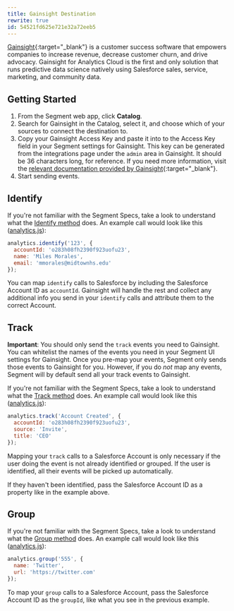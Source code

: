 ```yaml
---
title: Gainsight Destination
rewrite: true
id: 54521fd625e721e32a72eeb5
---
```

[Gainsight](https://www.gainsight.com/){:target="_blank"} is a customer success software that empowers companies to increase revenue, decrease customer churn, and drive advocacy. Gainsight for Analytics Cloud is the first and only solution that runs predictive data science natively using Salesforce sales, service, marketing, and community data.


## Getting Started



1. From the Segment web app, click **Catalog**.
2. Search for Gainsight in the Catalog, select it, and choose which of your sources to connect the destination to.
3. Copy your Gainsight Access Key and paste it into to the Access Key field in your Segment settings for Gainsight. This key can be generated from the integrations page under the `admin` area in Gainsight. It should be 36 characters long, for reference. If you need more information, visit the [relevant documentation provided by Gainsight](https://support.gainsight.com/SFDC_Edition/Connectors/Connectors/API_Integrations/Generate_API_Access_Key){:target="_blank"}.
4. Start sending events.


## Identify

If you're not familiar with the Segment Specs, take a look to understand what the [Identify method](/docs/connections/spec/identify/) does. An example call would look like this ([analytics.js](/docs/connections/sources/catalog/libraries/website/javascript/)):

```js
analytics.identify('123', {
  accountId: 'o283h08fh2390f923uofu23',
  name: 'Miles Morales',
  email: 'mmorales@midtownhs.edu'
});
```

You can map `identify` calls to Salesforce by including the Salesforce Account ID as `accountId`. Gainsight will handle the rest and collect any additional info you send in your `identify` calls and attribute them to the correct Account.

## Track

**Important**: You should only send the `track` events you need to Gainsight. You can whitelist the names of the events you need in your Segment UI settings for Gainsight. Once you pre-map your events, Segment only sends those events to Gainsight for you. However, if you do *not* map any events, Segment will by default send all your track events to Gainsight.

If you're not familiar with the Segment Specs, take a look to understand what the [Track method](/docs/connections/spec/track/) does. An example call would look like this ([analytics.js](/docs/connections/sources/catalog/libraries/website/javascript/)):

```js
analytics.track('Account Created', {
  accountId: 'o283h08fh2390f923uofu23',
  source: 'Invite',
  title: 'CEO'
});
```

Mapping your `track` calls to a Salesforce Account is only necessary if the user doing the event is not already identified or grouped. If the user is identified, all their events will be picked up automatically.

If they haven't been identified, pass the Salesforce Account ID as a property like in the example above.

## Group

If you're not familiar with the Segment Specs, take a look to understand what the [Group method](/docs/connections/spec/group/) does. An example call would look like this ([analytics.js](/docs/connections/sources/catalog/libraries/website/javascript/)):

```js
analytics.group('555', {
  name: 'Twitter',
  url: 'https://twitter.com'
});
```


To map your `group` calls to a Salesforce Account, pass the Salesforce Account ID as the `groupId`, like what you see in the previous example.
